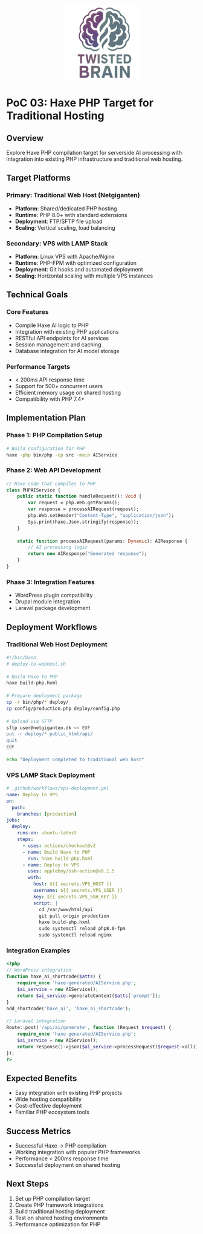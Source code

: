 <div align="center">
  <img src="../assets/logo.png" alt="Agentic Haxe Logo" width="200" height="200">
</div>

# PoC 03: Haxe PHP Target for Traditional Hosting

## Overview
Explore Haxe PHP compilation target for serverside AI processing with integration into existing PHP infrastructure and traditional web hosting.

## Target Platforms

### Primary: Traditional Web Host (Netgiganten)
- **Platform**: Shared/dedicated PHP hosting
- **Runtime**: PHP 8.0+ with standard extensions
- **Deployment**: FTP/SFTP file upload
- **Scaling**: Vertical scaling, load balancing

### Secondary: VPS with LAMP Stack
- **Platform**: Linux VPS with Apache/Nginx
- **Runtime**: PHP-FPM with optimized configuration
- **Deployment**: Git hooks and automated deployment
- **Scaling**: Horizontal scaling with multiple VPS instances

## Technical Goals

### Core Features
- Compile Haxe AI logic to PHP
- Integration with existing PHP applications
- RESTful API endpoints for AI services
- Session management and caching
- Database integration for AI model storage

### Performance Targets
- < 200ms API response time
- Support for 500+ concurrent users
- Efficient memory usage on shared hosting
- Compatibility with PHP 7.4+

## Implementation Plan

### Phase 1: PHP Compilation Setup
```bash
# Build configuration for PHP
haxe -php bin/php -cp src -main AIService
```

### Phase 2: Web API Development
```haxe
// Haxe code that compiles to PHP
class PHPAIService {
    public static function handleRequest(): Void {
        var request = php.Web.getParams();
        var response = processAIRequest(request);
        php.Web.setHeader("Content-Type", "application/json");
        Sys.print(haxe.Json.stringify(response));
    }
    
    static function processAIRequest(params: Dynamic): AIResponse {
        // AI processing logic
        return new AIResponse("Generated response");
    }
}
```

### Phase 3: Integration Features
- WordPress plugin compatibility
- Drupal module integration
- Laravel package development

## Deployment Workflows

### Traditional Web Host Deployment
```bash
#!/bin/bash
# deploy-to-webhost.sh

# Build Haxe to PHP
haxe build-php.hxml

# Prepare deployment package
cp -r bin/php/* deploy/
cp config/production.php deploy/config.php

# Upload via SFTP
sftp user@netgiganten.dk << EOF
put -r deploy/* public_html/api/
quit
EOF

echo "Deployment completed to traditional web host"
```

### VPS LAMP Stack Deployment
```yaml
# .github/workflows/vps-deployment.yml
name: Deploy to VPS
on:
  push:
    branches: [production]
jobs:
  deploy:
    runs-on: ubuntu-latest
    steps:
      - uses: actions/checkout@v2
      - name: Build Haxe to PHP
        run: haxe build-php.hxml
      - name: Deploy to VPS
        uses: appleboy/ssh-action@v0.1.5
        with:
          host: ${{ secrets.VPS_HOST }}
          username: ${{ secrets.VPS_USER }}
          key: ${{ secrets.VPS_SSH_KEY }}
          script: |
            cd /var/www/html/api
            git pull origin production
            haxe build-php.hxml
            sudo systemctl reload php8.0-fpm
            sudo systemctl reload nginx
```

### Integration Examples
```php
<?php
// WordPress integration
function haxe_ai_shortcode($atts) {
    require_once 'haxe-generated/AIService.php';
    $ai_service = new AIService();
    return $ai_service->generateContent($atts['prompt']);
}
add_shortcode('haxe_ai', 'haxe_ai_shortcode');

// Laravel integration
Route::post('/api/ai/generate', function (Request $request) {
    require_once 'haxe-generated/AIService.php';
    $ai_service = new AIService();
    return response()->json($ai_service->processRequest($request->all()));
});
?>
```

## Expected Benefits
- Easy integration with existing PHP projects
- Wide hosting compatibility
- Cost-effective deployment
- Familiar PHP ecosystem tools

## Success Metrics
- Successful Haxe → PHP compilation
- Working integration with popular PHP frameworks
- Performance < 200ms response time
- Successful deployment on shared hosting

## Next Steps
1. Set up PHP compilation target
2. Create PHP framework integrations
3. Build traditional hosting deployment
4. Test on shared hosting environments
5. Performance optimization for PHP